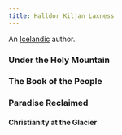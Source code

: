 ```yaml
---
title: Halldor Kiljan Laxness
---
```


An [Icelandic](../index.html) author.

### Under the Holy Mountain

### The Book of the People

### Paradise Reclaimed

#### Christianity at the Glacier
